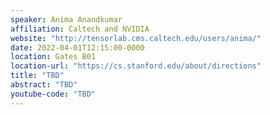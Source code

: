 ```yaml
---
speaker: Anima Anandkumar
affiliation: Caltech and NVIDIA
website: "http://tensorlab.cms.caltech.edu/users/anima/"
date: 2022-04-01T12:15:00-0000
location: Gates B01
location-url: "https://cs.stanford.edu/about/directions"
title: "TBD"
abstract: "TBD"
youtube-code: "TBD"
---
```

